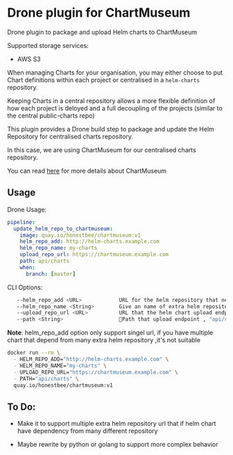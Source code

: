 # Drone plugin for ChartMuseum

Drone plugin to package and upload Helm charts to ChartMuseum

Supported storage services:

- AWS S3

When managing Charts for your organisation, you may either choose to put Chart definitions within each project or centralised in a `helm-charts` repository.

Keeping Charts in a central repository allows a more flexible definition of how each project is deloyed and a full decoupling of the projects (similar to the central public-charts repo)

This plugin provides a Drone build step to package and update the Helm Repository for centralised charts repository.

In this case, we are using ChartMuseum for our centralised charts repository.

You can read [here](https://github.com/kubernetes-helm/chartmuseum) for more details about ChartMuseum


## Usage

Drone Usage:

```YAML
pipeline:
  update_helm_repo_to_chartmuseum:
    image: quay.io/honestbee/chartmuseum:v1
    helm_repo_add: http://helm-charts.example.com
    helm_repo_name: my-charts
    upload_repo_url: https://chartmuseum.example.com
    path: api/charts
    when:
      branch: [master]

```

CLI Options:

```bash
   --helm_repo_add <URL>            URL for the helm repository that need to add that if your helm chart have dependency on other repository [$PLUGIN_HELM_REPO_ADD]
   --helm_repo_name <String>        Give an name of extra helm repository url [$PLUGIN_HELM_REPO_NAME]
   --upload_repo_url <URL>          URL that the helm chart upload endpoint [$PLUGIN_UPLOAD_REPO_URL]
   --path <String>                  Path that upload endpoint , "api/charts" is default value for ChartMuseum [$PLUGIN_PATH]
```

**Note**: helm_repo_add option only support singel url, if you have multiple chart that depend from many extra helm repository ,it's not suitable

```bash
docker run --rm \
  - HELM_REPO_ADD="http://helm-charts.example.com" \
  - HELM_REPO_NAME="my-charts" \
  - UPLOAD_REPO_URL="https://chartmuseum.example.com" \
  - PATH="api/charts" \
  quay.io/honestbee/chartmuseum:v1
```

## To Do:

- Make it to support multiple extra helm repository url that if helm chart have dependency from many different repository
  
- Maybe rewrite by python or golang to support more complex behavior
